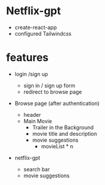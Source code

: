 # Netflix-gpt

- create-react-app
- configured Tailwindcss



# features

- login /sign up
   - sign in / sign up form
   - redirect to browse page
 
- Browse page (after authentication)
   - header
   - Main Movie
     - Trailer in the Background
     - movie title and description
     - movie suggestions
       - movieList * n 

- netflix-gpt 
   - search bar
   - movie suggestions
